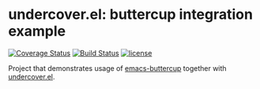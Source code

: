 # undercover.el: buttercup integration example

[![Coverage Status](https://img.shields.io/coveralls/sviridov/undercover.el-buttercup-integration-example.svg)](https://coveralls.io/r/sviridov/undercover.el-buttercup-integration-example?branch=master) [![Build Status](https://travis-ci.org/sviridov/undercover.el-buttercup-integration-example.svg)](https://travis-ci.org/sviridov/undercover.el-buttercup-integration-example) [![license](http://img.shields.io/badge/license-MIT-brightgreen.svg)](https://github.com/sviridov/undercover.el/blob/master/LICENSE)

Project that demonstrates usage of [emacs-buttercup](https://github.com/jorgenschaefer/emacs-buttercup) together with [undercover.el](https://github.com/sviridov/undercover.el).
